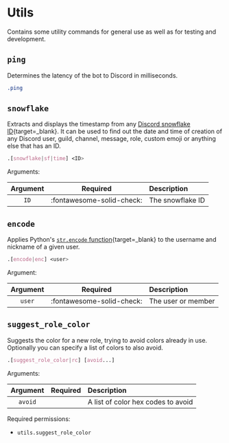# Utils

Contains some utility commands for general use as well as for testing and development.


## `ping`

Determines the latency of the bot to Discord in milliseconds.

```css
.ping
```


## `snowflake`

Extracts and displays the timestamp from any [Discord snowflake ID](https://discord.com/developers/docs/reference#snowflakes){target=_blank}. It can be used to find out the date and time of creation of any Discord user, guild, channel, message, role, custom emoji or anything else that has an ID.

```css
.[snowflake|sf|time] <ID>
```

Arguments:

| Argument | Required                  | Description      |
|:--------:|:-------------------------:|:-----------------|
| `ID`     | :fontawesome-solid-check: | The snowflake ID |


## `encode`

Applies Python's [`str.encode` function](https://docs.python.org/3/library/stdtypes.html#str.encode){target=_blank} to the username and nickname of a given user.

```css
.[encode|enc] <user>
```

Argument:

| Argument | Required                  | Description        |
|:--------:|:-------------------------:|:-------------------|
| `user`   | :fontawesome-solid-check: | The user or member |


## `suggest_role_color`

Suggests the color for a new role, trying to avoid colors already in use. Optionally you can specify a list of colors to also avoid.

```css
.[suggest_role_color|rc] [avoid...]
```

Arguments:

| Argument | Required | Description                        |
|:--------:|:--------:|:-----------------------------------|
| `avoid`  |          | A list of color hex codes to avoid |

Required permissions:

- `utils.suggest_role_color`
